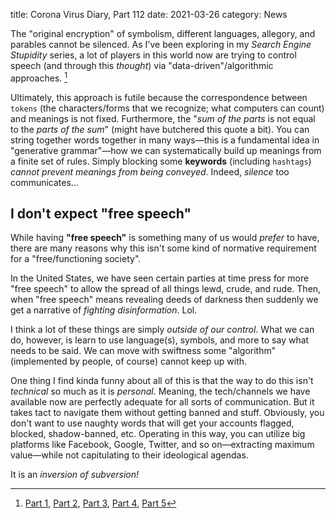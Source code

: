 title: Corona Virus Diary, Part 112
date: 2021-03-26
category: News

The "original encryption" of symbolism, different languages, allegory, and
parables cannot be silenced. As I've been exploring in my *Search Engine
Stupidity* series, a lot of players in this world now are trying to control
speech (and through this *thought*) via "data-driven"/algorithmic approaches. [^1]

Ultimately, this approach is futile because the correspondence between `tokens`
(the characters/forms that we recognize; what computers can count) and meanings
is not fixed. Furthermore, the "*sum of the parts* is not equal to the *parts
of the sum*" (might have butchered this quote a bit). You can string together
words together in many ways&mdash;this is a fundamental idea in "generative
grammar"&mdash;how we can systematically build up meanings from a finite set of
rules. Simply blocking some **keywords** (including `hashtags`) *cannot prevent
meanings from being conveyed*. Indeed, *silence* too communicates...

I don't expect "free speech"
----------------------------

While having **"free speech"** is something many of us would *prefer* to have,
there are many reasons why this isn't some kind of normative requirement for a
"free/functioning society".

In the United States, we have seen certain parties at time press for more "free
speech" to allow the spread of all things lewd, crude, and rude. Then, when
"free speech" means revealing deeds of darkness then suddenly we get a
narrative of *fighting disinformation*. Lol.

I think a lot of these things are simply *outside of our control*. What we can
do, however, is learn to use language(s), symbols, and more to say what needs
to be said. We can move with swiftness some "algorithm" (implemented by people,
of course) cannot keep up with.

One thing I find kinda funny about all of this is that the way to do this isn't
*technical* so much as it is *personal*. Meaning, the tech/channels we have
available now are perfectly adequate for all sorts of communication. But it
takes tact to navigate them without getting banned and stuff. Obviously, you
don't want to use naughty words that will get your accounts flagged, blocked,
shadow-banned, etc. Operating in this way, you can utilize big platforms like
Facebook, Google, Twitter, and so on&mdash;extracting maximum value&mdash;while
not capitulating to their ideological agendas.

It is an *inversion of subversion!*



[^1]: [Part 1](https://captainalan.github.io/pelican-test/search-engine-stupidity-part-1.html), [Part 2](https://captainalan.github.io/pelican-test/search-engine-stupidity-part-2.html), [Part 3](https://captainalan.github.io/pelican-test/search-engine-stupidity-part-3.html), [Part 4](https://captainalan.github.io/pelican-test/search-engine-stupidity-part-4.html), [Part 5](https://captainalan.github.io/pelican-test/search-engine-stupidity-part-5.html)

